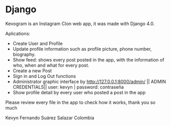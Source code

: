 # Django

Kevogram is an Instagram Clon web app, it was made with Django 4.0.

Aplications: 
  - Create User and Profile
  - Update profile information such as profile picture, phone number, biography.
  - Show feed: shows every post posted in the app, with the information of who, when and what for every post.
  - Create a new Post
  - Sign in and Log Out functions
  - Administrator graphic interface by http://127.0.0.1:8000/admin/  || ADMIN CREDENTIALS|| user: kevyn | password: contraseña
  - Show profile detail by every user who posted a post in the app
  
 Please review every file in the app to check how it works, thank you so much
 
 
 Kevyn Fernando Suárez Salazar
 Colombia
  
